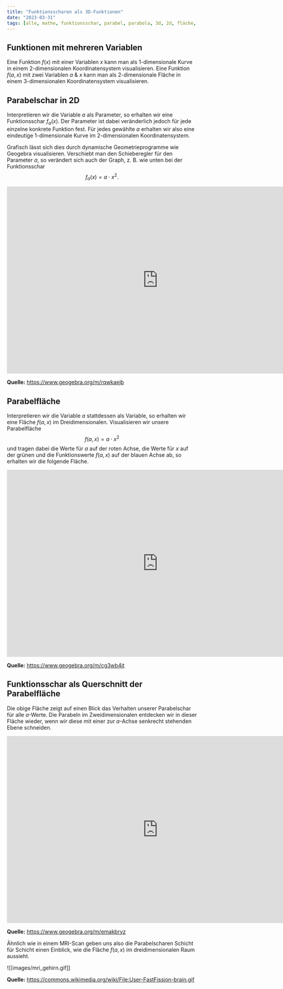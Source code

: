 ```yaml
---
title: "Funktionsscharen als 3D-Funktionen"
date: "2023-03-31"
tags: [alle, mathe, funktionsschar, parabel, parabola, 3d, 2d, fläche, surface, gehirn, ebene, parameter, variable, geogebra]
---
```



## Funktionen mit mehreren Variablen

Eine Funktion $f(x)$ mit einer Variablen $x$ kann man als 1-dimensionale Kurve in einem 2-dimensionalen Koordinatensystem visualisieren. 
Eine Funktion $f(a,x)$ mit zwei Variablen $a$ & $x$ kann man als 2-dimensionale Fläche in einem 3-dimensionalen Koordinatensystem visualisieren.

## Parabelschar in 2D

Interpretieren wir die Variable $a$ als Parameter, so erhalten wir eine Funktionsschar $f_{a}(x)$. 
Der Parameter ist dabei veränderlich jedoch für jede einzelne konkrete Funktion fest. Für jedes gewählte $a$ erhalten wir also eine eindeutige 1-dimensionale Kurve im 2-dimensionalen Koordinatensystem.

Grafisch lässt sich dies durch dynamische Geometrieprogramme wie Geogebra visualisieren. Verschiebt man den Schieberegler für den Parameter $a$, so verändert sich auch der Graph, z. B. wie unten bei der Funktionsschar $$f_{a}(x)=a \cdot x^{2}.$$


<iframe scrolling="no" title="Funktionsschar in 2D" src="https://www.geogebra.org/material/iframe/id/rqwkaejb/width/1306/height/809/border/888888/sfsb/true/smb/false/stb/false/stbh/false/ai/false/asb/false/sri/false/rc/false/ld/false/sdz/false/ctl/false" width="800px" height="496px" style="border:0px;"> </iframe>

**Quelle:** https://www.geogebra.org/m/rqwkaejb

## Parabelfläche

Interpretieren wir die Variable $a$ stattdessen als Variable, so erhalten wir eine Fläche $f(a,x)$ im Dreidimensionalen.
Visualisieren wir unsere Parabelfläche $$f(a,x)=a \cdot x^{2}$$ und tragen dabei die Werte für $a$ auf der roten Achse, die Werte für $x$ auf der grünen und die Funktionswerte $f(a,x)$ auf der blauen Achse ab, so erhalten wir die folgende Fläche.

<iframe scrolling="no" title="Parabelfläche" src="https://www.geogebra.org/material/iframe/id/cg3wb4jt/width/1306/height/809/border/888888/sfsb/true/smb/false/stb/false/stbh/false/ai/false/asb/false/sri/false/rc/false/ld/false/sdz/true/ctl/false" width="800px" height="496px" style="border:0px;"> </iframe>

**Quelle:** https://www.geogebra.org/m/cg3wb4jt

## Funktionsschar als Querschnitt der Parabelfläche

Die obige Fläche zeigt auf einen Blick das Verhalten unserer Parabelschar für alle $a$-Werte. Die Parabeln im Zweidimensionalen entdecken wir in dieser Fläche wieder, wenn wir diese mit einer zur $a$-Achse senkrecht stehenden Ebene schneiden. 

<iframe scrolling="no" title="Funktionsschar in 3D" src="https://www.geogebra.org/material/iframe/id/emakbryz/width/1306/height/809/border/888888/sfsb/true/smb/false/stb/false/stbh/false/ai/false/asb/false/sri/false/rc/false/ld/false/sdz/true/ctl/false" width="800px" height="496px" style="border:0px;"> </iframe>

**Quelle:** https://www.geogebra.org/m/emakbryz

Ähnlich wie in einem MRI-Scan geben uns also die Parabelscharen Schicht für Schicht einen Einblick, wie die Fläche $f(a,x)$ im dreidimensionalen Raum aussieht.

![[images/mri_gehirn.gif]]

**Quelle:** https://commons.wikimedia.org/wiki/File:User-FastFission-brain.gif
